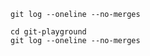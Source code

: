 ```shell
git log --oneline --no-merges
```

```shell
cd git-playground
git log --oneline --no-merges
```
